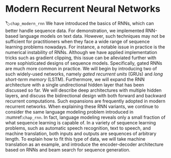 # Modern Recurrent Neural Networks
:label:`chap_modern_rnn`
We have introduced the basics of RNNs,
which can better handle sequence data.
For demonstration,
we implemented RNN-based
language models on text data.
However, 
such techniques may not be sufficient
for practitioners when they face
a wide range of sequence learning problems nowadays.
For instance,
a notable issue in practice
is the numerical instability of RNNs.
Although we have applied implementation tricks
such as gradient clipping,
this issue can be alleviated further
with more sophisticated designs of sequence models.
Specifically,
gated RNNs are much more common in practice.
We will begin by introducing two of such widely-used networks,
namely *gated recurrent units* (GRUs) and *long short-term memory* (LSTM).
Furthermore, we will expand the RNN architecture
with a single undirectional hidden layer
that has been discussed so far.
We will describe deep architectures with
multiple hidden layers,
and discuss the bidirectional design
with both forward and backward recurrent computations.
Such expansions are frequently adopted
in modern recurrent networks.
When explaining these RNN variants,
we continue to consider
the same language modeling problem introduced in :numref:`chap_rnn`.
In fact, language modeling
reveals only a small fraction of what 
sequence learning is capable of.
In a variety of sequence learning problems,
such as automatic speech recognition, text to speech, and machine translation,
both inputs and outputs are sequences of arbitrary length.
To explain how to fit this type of data,
we will take machine translation as an example,
and introduce the encoder-decoder architecture based on
RNNs and beam search for sequence generation.